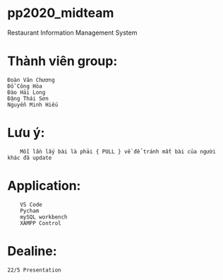 # pp2020_midteam
Restaurant Information Management System 

# Thành viên group:
    Đoàn Văn Chương 
    Đỗ Công Hòa 
    Đào Hải Long
    Đặng Thái Sơn
    Nguyễn Minh Hiếu

#  Lưu ý:
        Mỗi lần lấy bài là phải { PULL } về để tránh mất bài của người khác đã update
        
# Application:
        VS Code
        Pycham
        mySQL workbench
        XAMPP Control
        
# Dealine:

    22/5 Presentation
